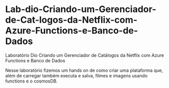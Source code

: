 # Lab-dio-Criando-um-Gerenciador-de-Cat-logos-da-Netflix-com-Azure-Functions-e-Banco-de-Dados
Laboratório Dio Criando um Gerenciador de Catálogos da Netflix com Azure Functions e Banco de Dados

Nesse laboratório fizemos um hands on de como criar uma plataforma que, além de carregar também executa e salva, filmes e imagens usando functions e o cosmosDB.
